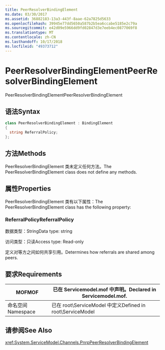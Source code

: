 ```yaml
---
title: PeerResolverBindingElement
ms.date: 03/30/2017
ms.assetid: 36882183-13a3-443f-8aae-62a7825d5633
ms.openlocfilehash: 39945e77dd5650a587b2b5ea6ccabe5185e2c79a
ms.sourcegitcommit: e42d09e5966dd9fd02847d3e7eeb4ec0877069f8
ms.translationtype: MT
ms.contentlocale: zh-CN
ms.lasthandoff: 10/17/2018
ms.locfileid: "49373712"
---
```

# <a name="peerresolverbindingelement"></a><span data-ttu-id="adbf0-102">PeerResolverBindingElement</span><span class="sxs-lookup"><span data-stu-id="adbf0-102">PeerResolverBindingElement</span></span>
<span data-ttu-id="adbf0-103">PeerResolverBindingElement</span><span class="sxs-lookup"><span data-stu-id="adbf0-103">PeerResolverBindingElement</span></span>  
  
## <a name="syntax"></a><span data-ttu-id="adbf0-104">语法</span><span class="sxs-lookup"><span data-stu-id="adbf0-104">Syntax</span></span>  
  
```csharp
class PeerResolverBindingElement : BindingElement  
{  
  string ReferralPolicy;  
};  
```  
  
## <a name="methods"></a><span data-ttu-id="adbf0-105">方法</span><span class="sxs-lookup"><span data-stu-id="adbf0-105">Methods</span></span>  
 <span data-ttu-id="adbf0-106">PeerResolverBindingElement 类未定义任何方法。</span><span class="sxs-lookup"><span data-stu-id="adbf0-106">The PeerResolverBindingElement class does not define any methods.</span></span>  
  
## <a name="properties"></a><span data-ttu-id="adbf0-107">属性</span><span class="sxs-lookup"><span data-stu-id="adbf0-107">Properties</span></span>  
 <span data-ttu-id="adbf0-108">PeerResolverBindingElement 类有以下属性：</span><span class="sxs-lookup"><span data-stu-id="adbf0-108">The PeerResolverBindingElement class has the following property:</span></span>  
  
### <a name="referralpolicy"></a><span data-ttu-id="adbf0-109">ReferralPolicy</span><span class="sxs-lookup"><span data-stu-id="adbf0-109">ReferralPolicy</span></span>  
 <span data-ttu-id="adbf0-110">数据类型：String</span><span class="sxs-lookup"><span data-stu-id="adbf0-110">Data type: string</span></span>  
  
 <span data-ttu-id="adbf0-111">访问类型：只读</span><span class="sxs-lookup"><span data-stu-id="adbf0-111">Access type: Read-only</span></span>  
  
 <span data-ttu-id="adbf0-112">定义对等方之间如何共享引用。</span><span class="sxs-lookup"><span data-stu-id="adbf0-112">Determines how referrals are shared among peers.</span></span>  
  
## <a name="requirements"></a><span data-ttu-id="adbf0-113">要求</span><span class="sxs-lookup"><span data-stu-id="adbf0-113">Requirements</span></span>  
  
|<span data-ttu-id="adbf0-114">MOF</span><span class="sxs-lookup"><span data-stu-id="adbf0-114">MOF</span></span>|<span data-ttu-id="adbf0-115">已在 Servicemodel.mof 中声明。</span><span class="sxs-lookup"><span data-stu-id="adbf0-115">Declared in Servicemodel.mof.</span></span>|  
|---------|-----------------------------------|  
|<span data-ttu-id="adbf0-116">命名空间</span><span class="sxs-lookup"><span data-stu-id="adbf0-116">Namespace</span></span>|<span data-ttu-id="adbf0-117">已在 root\ServiceModel 中定义</span><span class="sxs-lookup"><span data-stu-id="adbf0-117">Defined in root\ServiceModel</span></span>|  
  
## <a name="see-also"></a><span data-ttu-id="adbf0-118">请参阅</span><span class="sxs-lookup"><span data-stu-id="adbf0-118">See Also</span></span>  
 <xref:System.ServiceModel.Channels.PnrpPeerResolverBindingElement>
